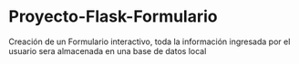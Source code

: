 # Proyecto-Flask-Formulario
Creación de un Formulario interactivo, toda la información ingresada por el usuario sera almacenada en una base de datos local  
